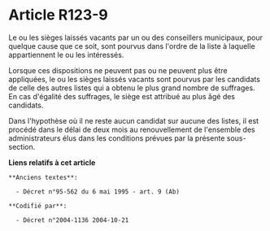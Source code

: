# Article R123-9

Le ou les sièges laissés vacants par un ou des conseillers municipaux, pour quelque cause que ce soit, sont pourvus dans
l'ordre de la liste à laquelle appartiennent le ou les intéressés.

Lorsque ces dispositions ne peuvent pas ou ne peuvent plus être appliquées, le ou les sièges laissés vacants sont pourvus par
les candidats de celle des autres listes qui a obtenu le plus grand nombre de suffrages. En cas d'égalité des suffrages, le
siège est attribué au plus âgé des candidats.

Dans l'hypothèse où il ne reste aucun candidat sur aucune des listes, il est procédé dans le délai de deux mois au
renouvellement de l'ensemble des administrateurs élus dans les conditions prévues par la présente sous-section.

**Liens relatifs à cet article**

	**Anciens textes**:

	  - Décret n°95-562 du 6 mai 1995 - art. 9 (Ab)

	**Codifié par**:

	  - Décret n°2004-1136 2004-10-21
